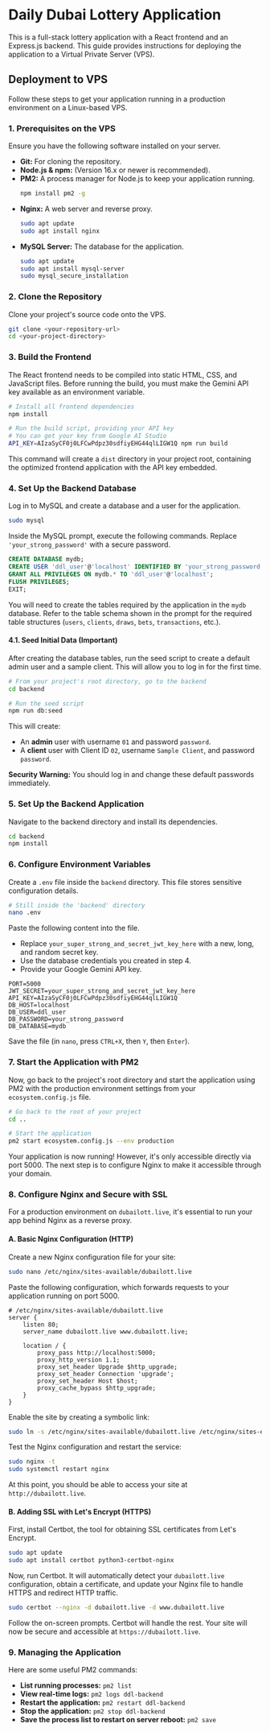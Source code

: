 # Daily Dubai Lottery Application

This is a full-stack lottery application with a React frontend and an Express.js backend. This guide provides instructions for deploying the application to a Virtual Private Server (VPS).

## Deployment to VPS

Follow these steps to get your application running in a production environment on a Linux-based VPS.

### 1. Prerequisites on the VPS

Ensure you have the following software installed on your server.

-   **Git:** For cloning the repository.
-   **Node.js & npm:** (Version 16.x or newer is recommended).
-   **PM2:** A process manager for Node.js to keep your application running.
    ```bash
    npm install pm2 -g
    ```
-   **Nginx:** A web server and reverse proxy.
    ```bash
    sudo apt update
    sudo apt install nginx
    ```
-   **MySQL Server:** The database for the application.
    ```bash
    sudo apt update
    sudo apt install mysql-server
    sudo mysql_secure_installation
    ```

### 2. Clone the Repository

Clone your project's source code onto the VPS.

```bash
git clone <your-repository-url>
cd <your-project-directory>
```

### 3. Build the Frontend

The React frontend needs to be compiled into static HTML, CSS, and JavaScript files. Before running the build, you must make the Gemini API key available as an environment variable.

```bash
# Install all frontend dependencies
npm install

# Run the build script, providing your API key
# You can get your key from Google AI Studio
API_KEY=AIzaSyCF0j0LFCwPdpz30sdfiyEHG44qlLIGW1Q npm run build
```

This command will create a `dist` directory in your project root, containing the optimized frontend application with the API key embedded.

### 4. Set Up the Backend Database

Log in to MySQL and create a database and a user for the application.

```bash
sudo mysql
```

Inside the MySQL prompt, execute the following commands. Replace `'your_strong_password'` with a secure password.

```sql
CREATE DATABASE mydb;
CREATE USER 'ddl_user'@'localhost' IDENTIFIED BY 'your_strong_password';
GRANT ALL PRIVILEGES ON mydb.* TO 'ddl_user'@'localhost';
FLUSH PRIVILEGES;
EXIT;
```

You will need to create the tables required by the application in the `mydb` database. Refer to the table schema shown in the prompt for the required table structures (`users`, `clients`, `draws`, `bets`, `transactions`, etc.).

#### 4.1. Seed Initial Data (Important)

After creating the database tables, run the seed script to create a default admin user and a sample client. This will allow you to log in for the first time.

```bash
# From your project's root directory, go to the backend
cd backend

# Run the seed script
npm run db:seed
```

This will create:
-   An **admin** user with username `01` and password `password`.
-   A **client** user with Client ID `02`, username `Sample Client`, and password `password`.

**Security Warning:** You should log in and change these default passwords immediately.

### 5. Set Up the Backend Application

Navigate to the backend directory and install its dependencies.

```bash
cd backend
npm install
```

### 6. Configure Environment Variables

Create a `.env` file inside the `backend` directory. This file stores sensitive configuration details.

```bash
# Still inside the 'backend' directory
nano .env
```

Paste the following content into the file.
-   Replace `your_super_strong_and_secret_jwt_key_here` with a new, long, and random secret key.
-   Use the database credentials you created in step 4.
-   Provide your Google Gemini API key.

```
PORT=5000
JWT_SECRET=your_super_strong_and_secret_jwt_key_here
API_KEY=AIzaSyCF0j0LFCwPdpz30sdfiyEHG44qlLIGW1Q
DB_HOST=localhost
DB_USER=ddl_user
DB_PASSWORD=your_strong_password
DB_DATABASE=mydb
```

Save the file (in `nano`, press `CTRL+X`, then `Y`, then `Enter`).

### 7. Start the Application with PM2

Now, go back to the project's root directory and start the application using PM2 with the production environment settings from your `ecosystem.config.js` file.

```bash
# Go back to the root of your project
cd ..

# Start the application
pm2 start ecosystem.config.js --env production
```

Your application is now running! However, it's only accessible directly via port 5000. The next step is to configure Nginx to make it accessible through your domain.

### 8. Configure Nginx and Secure with SSL

For a production environment on `dubailott.live`, it's essential to run your app behind Nginx as a reverse proxy.

#### A. Basic Nginx Configuration (HTTP)

Create a new Nginx configuration file for your site:
```bash
sudo nano /etc/nginx/sites-available/dubailott.live
```

Paste the following configuration, which forwards requests to your application running on port 5000.

```nginx
# /etc/nginx/sites-available/dubailott.live
server {
    listen 80;
    server_name dubailott.live www.dubailott.live;

    location / {
        proxy_pass http://localhost:5000;
        proxy_http_version 1.1;
        proxy_set_header Upgrade $http_upgrade;
        proxy_set_header Connection 'upgrade';
        proxy_set_header Host $host;
        proxy_cache_bypass $http_upgrade;
    }
}
```

Enable the site by creating a symbolic link:
```bash
sudo ln -s /etc/nginx/sites-available/dubailott.live /etc/nginx/sites-enabled/
```

Test the Nginx configuration and restart the service:
```bash
sudo nginx -t
sudo systemctl restart nginx
```

At this point, you should be able to access your site at `http://dubailott.live`.

#### B. Adding SSL with Let's Encrypt (HTTPS)

First, install Certbot, the tool for obtaining SSL certificates from Let's Encrypt.
```bash
sudo apt update
sudo apt install certbot python3-certbot-nginx
```

Now, run Certbot. It will automatically detect your `dubailott.live` configuration, obtain a certificate, and update your Nginx file to handle HTTPS and redirect HTTP traffic.

```bash
sudo certbot --nginx -d dubailott.live -d www.dubailott.live
```

Follow the on-screen prompts. Certbot will handle the rest. Your site will now be secure and accessible at `https://dubailott.live`.

### 9. Managing the Application

Here are some useful PM2 commands:

-   **List running processes:** `pm2 list`
-   **View real-time logs:** `pm2 logs ddl-backend`
-   **Restart the application:** `pm2 restart ddl-backend`
-   **Stop the application:** `pm2 stop ddl-backend`
-   **Save the process list to restart on server reboot:** `pm2 save`
